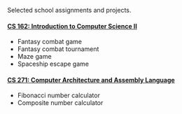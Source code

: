 Selected school assignments and projects.

#### [CS 162: Introduction to Computer Science II](https://github.com/cherun/school/tree/master/CS162)
* Fantasy combat game
* Fantasy combat tournament
* Maze game
* Spaceship escape game

#### [CS 271: Computer Architecture and Assembly Language](https://github.com/cherun/school/tree/master/CS271)
* Fibonacci number calculator
* Composite number calculator
